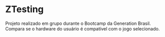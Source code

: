 # ZTesting
Projeto realizado em grupo durante o Bootcamp da Generation Brasil. Compara se o hardware do usuário é compatível com o jogo selecionado.
